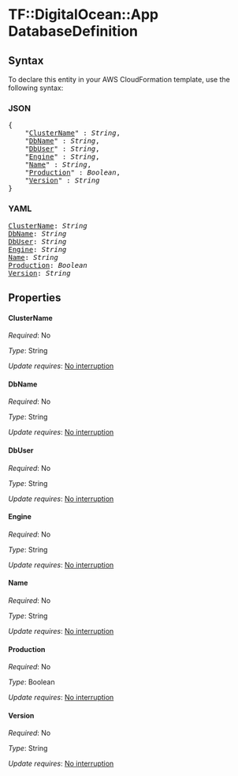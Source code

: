 # TF::DigitalOcean::App DatabaseDefinition

## Syntax

To declare this entity in your AWS CloudFormation template, use the following syntax:

### JSON

<pre>
{
    "<a href="#clustername" title="ClusterName">ClusterName</a>" : <i>String</i>,
    "<a href="#dbname" title="DbName">DbName</a>" : <i>String</i>,
    "<a href="#dbuser" title="DbUser">DbUser</a>" : <i>String</i>,
    "<a href="#engine" title="Engine">Engine</a>" : <i>String</i>,
    "<a href="#name" title="Name">Name</a>" : <i>String</i>,
    "<a href="#production" title="Production">Production</a>" : <i>Boolean</i>,
    "<a href="#version" title="Version">Version</a>" : <i>String</i>
}
</pre>

### YAML

<pre>
<a href="#clustername" title="ClusterName">ClusterName</a>: <i>String</i>
<a href="#dbname" title="DbName">DbName</a>: <i>String</i>
<a href="#dbuser" title="DbUser">DbUser</a>: <i>String</i>
<a href="#engine" title="Engine">Engine</a>: <i>String</i>
<a href="#name" title="Name">Name</a>: <i>String</i>
<a href="#production" title="Production">Production</a>: <i>Boolean</i>
<a href="#version" title="Version">Version</a>: <i>String</i>
</pre>

## Properties

#### ClusterName

_Required_: No

_Type_: String

_Update requires_: [No interruption](https://docs.aws.amazon.com/AWSCloudFormation/latest/UserGuide/using-cfn-updating-stacks-update-behaviors.html#update-no-interrupt)

#### DbName

_Required_: No

_Type_: String

_Update requires_: [No interruption](https://docs.aws.amazon.com/AWSCloudFormation/latest/UserGuide/using-cfn-updating-stacks-update-behaviors.html#update-no-interrupt)

#### DbUser

_Required_: No

_Type_: String

_Update requires_: [No interruption](https://docs.aws.amazon.com/AWSCloudFormation/latest/UserGuide/using-cfn-updating-stacks-update-behaviors.html#update-no-interrupt)

#### Engine

_Required_: No

_Type_: String

_Update requires_: [No interruption](https://docs.aws.amazon.com/AWSCloudFormation/latest/UserGuide/using-cfn-updating-stacks-update-behaviors.html#update-no-interrupt)

#### Name

_Required_: No

_Type_: String

_Update requires_: [No interruption](https://docs.aws.amazon.com/AWSCloudFormation/latest/UserGuide/using-cfn-updating-stacks-update-behaviors.html#update-no-interrupt)

#### Production

_Required_: No

_Type_: Boolean

_Update requires_: [No interruption](https://docs.aws.amazon.com/AWSCloudFormation/latest/UserGuide/using-cfn-updating-stacks-update-behaviors.html#update-no-interrupt)

#### Version

_Required_: No

_Type_: String

_Update requires_: [No interruption](https://docs.aws.amazon.com/AWSCloudFormation/latest/UserGuide/using-cfn-updating-stacks-update-behaviors.html#update-no-interrupt)

